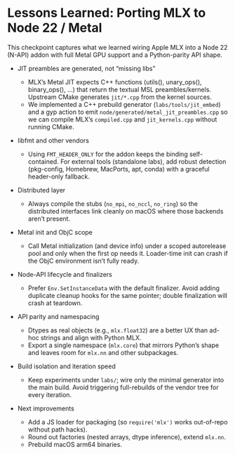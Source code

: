 # Lessons Learned: Porting MLX to Node 22 / Metal

This checkpoint captures what we learned wiring Apple MLX into a Node 22 (N-API) addon with full Metal GPU support and a Python-parity API shape.

- JIT preambles are generated, not “missing libs”
  - MLX’s Metal JIT expects C++ functions (utils(), unary_ops(), binary_ops(), …) that return the textual MSL preambles/kernels. Upstream CMake generates `jit/*.cpp` from the kernel sources.
  - We implemented a C++ prebuild generator (`labs/tools/jit_embed`) and a gyp action to emit `node/generated/metal_jit_preambles.cpp` so we can compile MLX’s `compiled.cpp` and `jit_kernels.cpp` without running CMake.

- libfmt and other vendors
  - Using `FMT_HEADER_ONLY` for the addon keeps the binding self-contained. For external tools (standalone labs), add robust detection (pkg-config, Homebrew, MacPorts, apt, conda) with a graceful header-only fallback.

- Distributed layer
  - Always compile the stubs (`no_mpi`, `no_nccl`, `no_ring`) so the distributed interfaces link cleanly on macOS where those backends aren’t present.

- Metal init and ObjC scope
  - Call Metal initialization (and device info) under a scoped autorelease pool and only when the first op needs it. Loader-time init can crash if the ObjC environment isn’t fully ready.

- Node-API lifecycle and finalizers
  - Prefer `Env.SetInstanceData` with the default finalizer. Avoid adding duplicate cleanup hooks for the same pointer; double finalization will crash at teardown.

- API parity and namespacing
  - Dtypes as real objects (e.g., `mlx.float32`) are a better UX than ad-hoc strings and align with Python MLX.
  - Export a single namespace (`mlx.core`) that mirrors Python’s shape and leaves room for `mlx.nn` and other subpackages.

- Build isolation and iteration speed
  - Keep experiments under `labs/`; wire only the minimal generator into the main build. Avoid triggering full-rebuilds of the vendor tree for every iteration.

- Next improvements
  - Add a JS loader for packaging (so `require('mlx')` works out-of-repo without path hacks).
  - Round out factories (nested arrays, dtype inference), extend `mlx.nn`.
  - Prebuild macOS arm64 binaries.
